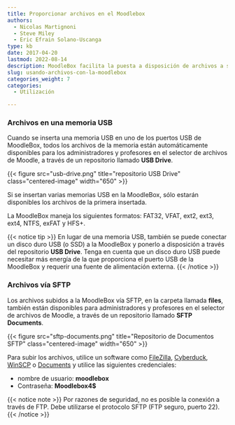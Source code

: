 ```yaml
---
title: Proporcionar archivos en el Moodlebox
authors:
  - Nicolas Martignoni
  - Steve Miley
  - Eric Efrain Solano-Uscanga
type: kb
date: 2017-04-20
lastmod: 2022-08-14
description: MoodleBox facilita la puesta a disposición de archivos a sus usuarios, utilizando los métodos que se describen a continuación
slug: usando-archivos-con-la-moodlebox
categories_weight: 7
categories:
  - Utilización

---
```

### Archivos en una memoria USB

Cuando se inserta una memoria USB en uno de los puertos USB de MoodleBox, todos los archivos de la memoria están automáticamente disponibles para los administradores y profesores en el selector de archivos de Moodle, a través de un repositorio llamado __USB Drive__.

{{< figure src="usb-drive.png" title="repositorio USB Drive" class="centered-image" width="650" >}}

Si se insertan varias memorias USB en la MoodleBox, sólo estarán disponibles los archivos de la primera insertada.

La MoodleBox maneja los siguientes formatos: FAT32, VFAT, ext2, ext3, ext4, NTFS, exFAT y HFS+.

{{< notice tip >}}
En lugar de una memoria USB, también se puede conectar un disco duro USB (o SSD) a la MoodleBox y ponerlo a disposición a través del repositorio __USB Drive__. Tenga en cuenta que un disco duro USB puede necesitar más energía de la que proporciona el puerto USB de la MoodleBox y requerir una fuente de alimentación externa.
{{< /notice >}}

### Archivos vía SFTP

Los archivos subidos a la MoodleBox vía SFTP, en la carpeta llamada __files__, también están disponibles para administradores y profesores en el selector de archivos de Moodle, a través de un repositorio llamado __SFTP Documents__.

{{< figure src="sftp-documents.png" title="Repositorio de Documentos SFTP" class="centered-image" width="650" >}}

Para subir los archivos, utilice un software como [FileZilla][1], [Cyberduck][2], [WinSCP][3] o [Documents][4] y utilice las siguientes credenciales:

  * nombre de usuario: __moodlebox__
  * Contraseña: __Moodlebox4$__

{{< notice note >}}
Por razones de seguridad, no es posible la conexión a través de FTP. Debe utilizarse el protocolo SFTP (FTP seguro, puerto 22).
{{< /notice >}}

 [1]: https://filezilla-project.org/
 [2]: https://cyberduck.io/
 [3]: http://winscp.net/
 [4]: https://readdle.com/products/documents/
